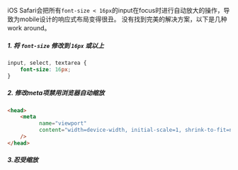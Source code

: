 iOS Safari会把所有`font-size < 16px`的input在focus时进行自动放大的操作，导致为mobile设计的响应式布局变得很丑。
没有找到完美的解决方案，以下是几种work around。

##### 1. 将 `font-size` 修改到 `16px` 或以上

```css
input, select, textarea {
	font-size: 16px;
}
```
##### 2. 修改meta项禁用浏览器自动缩放

```html
<head>
	<meta
		  name="viewport"
		  content="width=device-width, initial-scale=1, shrink-to-fit=no, minimum-scale=1, maximum-scale=1, user-scalable=yes"
	/>
</head>
```
##### 3.忍受缩放
